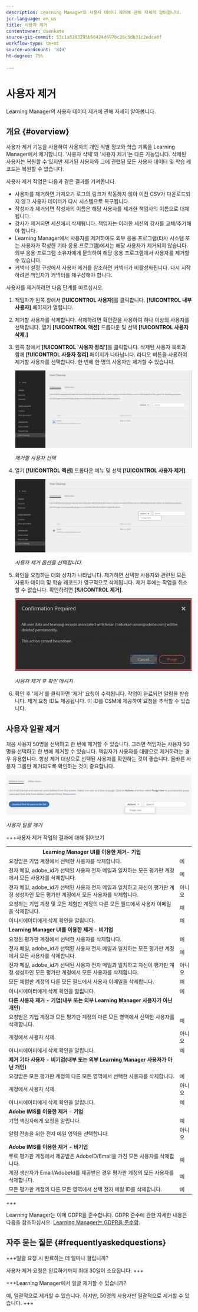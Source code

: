 ```yaml
---
description: Learning Manager의 사용자 데이터 제거에 관해 자세히 알아봅니다.
jcr-language: en_us
title: 사용자 제거
contentowner: dvenkate
source-git-commit: 53c1a5283295b56424d697bc26c5db31c2edca0f
workflow-type: tm+mt
source-wordcount: '849'
ht-degree: 75%

---
```




# 사용자 제거

Learning Manager의 사용자 데이터 제거에 관해 자세히 알아봅니다.

## 개요 {#overview}

사용자 제거 기능을 사용하여 사용자의 개인 식별 정보와 학습 기록을 Learning Manager에서 제거합니다. &#39;사용자 삭제&#39;와 &#39;사용자 제거&#39;는 다른 기능입니다. 삭제된 사용자는 복원할 수 있지만 제거된 사용자와 그에 관련된 모든 사용자 데이터 및 학습 레코드는 복원할 수 없습니다.

사용자 제거 작업은 다음과 같은 결과를 가져옵니다.

* 사용자를 제거하면 가져오기 로그의 링크가 작동하지 않아 이전 CSV가 다운로드되지 않고 사용자 데이터가 다시 시스템으로 복구됩니다.
* 작성자가 제거되면 작성자의 이름은 해당 사용자를 제거한 책임자의 이름으로 대체됩니다.
* 강사가 제거되면 세션에서 삭제됩니다. 책임자는 이러한 세션의 강사를 교체/추가해야 합니다.
* Learning Manager에서 사용자를 제거하여도 외부 응용 프로그램(타사 시스템 또는 사용자가 작성한 기타 응용 프로그램)에서는 해당 사용자가 제거되지 않습니다. 외부 응용 프로그램 소유자에게 문의하여 해당 응용 프로그램에서 사용자를 제거할 수 있습니다.
* 커넥터 설정 구성에서 사용자 제거를 참조하면 커넥터가 비활성화됩니다. 다시 시작하려면 책임자가 커넥터를 재구성해야 합니다.

사용자를 제거하려면 다음 단계를 따르십시오.

1. 책임자가 왼쪽 창에서 **[!UICONTROL 사용자]**&#x200B;를 클릭합니다. **[!UICONTROL 내부 사용자]** 페이지가 열립니다.
1. 제거할 사용자를 삭제합니다. 삭제하려면 확인란을 사용하여 하나 이상의 사용자를 선택합니다. 열기 **[!UICONTROL 액션]** 드롭다운 및 선택 **[!UICONTROL 사용자 삭제.]**
1. 왼쪽 창에서 **[!UICONTROL &#39;사용자 정리&#39;]**&#x200B;를 클릭합니다. 삭제된 사용자 목록과 함께 **[!UICONTROL 사용자 정리]** 페이지가 나타납니다. 라디오 버튼을 사용하여 제거할 사용자를 선택합니다. 한 번에 한 명의 사용자만 제거할 수 있습니다.

   ![](assets/purge-1.png)

   *제거할 사용자 선택*

1. 열기 **[!UICONTROL 액션]** 드롭다운 메뉴 및 선택 **[!UICONTROL 사용자 제거]**.

   ![](assets/purge-2.png)

   *사용자 제거 옵션을 선택합니다.*

1. 확인을 요청하는 대화 상자가 나타납니다. 제거하면 선택한 사용자와 관련된 모든 사용자 데이터 및 학습 레코드가 영구적으로 삭제됩니다. 제거 후에는 작업을 취소할 수 없습니다. 확인하려면 **[!UICONTROL 제거]**.

   ![](assets/purge-3.png)

   *사용자 제거 후 확인 메시지*

1. 확인 후 &#39;제거&#39;를 클릭하면 &#39;제거&#39; 요청이 수락됩니다. 작업이 완료되면 알림을 받습니다. 제거 요청 ID도 제공됩니다. 이 ID를 CSM에 제공하여 요청을 추적할 수 있습니다.

## 사용자 일괄 제거

처음 사용자 50명을 선택하고 한 번에 제거할 수 있습니다. 그러면 책임자는 사용자 50명을 선택하고 한 번에 제거할 수 있습니다. 책임자가 사용자를 대량으로 제거하려는 경우 유용합니다. 항상 제거 대상으로 선택된 사용자를 확인하는 것이 좋습니다. 올바른 사용자 그룹만 제거되도록 확인하는 것이 중요합니다.

![](assets/bulk-purge-users.png)

*사용자 일괄 제거*

+++사용자 제거 작업의 결과에 대해 읽어보기

<table>
 <tbody>
  <tr>
   <th><strong>Learning Manager UI를 이용한 제거- 기업</strong></th>
   <th> </th>
  </tr>
  <tr>
   <td>요청받은 기업 계정에서 선택한 사용자를 삭제합니다.<br></td>
   <td>예</td>
  </tr>
  <tr>
   <td>전자 메일, adobe_id가 선택된 사용자 전자 메일과 일치하는 모든 평가판 계정에서 모든 사용자를 삭제합니다.</td>
   <td>예</td>
  </tr>
  <tr>
   <td>전자 메일, adobe_id가 선택된 사용자 전자 메일과 일치하고 자신이 평가판 계정 생성자인 모든 평가판 계정에서 모든 사용자를 삭제합니다.</td>
   <td>아니오</td>
  </tr>
  <tr>
   <td>요청하는 기업 계정 및 모든 체험판 계정의 다른 모든 필드에서 사용자 이메일을 삭제합니다.</td>
   <td>예</td>
  </tr>
  <tr>
   <td>이니시에이터에게 삭제 확인을 알립니다.</td>
   <td>예</td>
  </tr>
  <tr>
   <td><strong>Learning Manager UI를 이용한 제거 - 비기업</strong></td>
   <td> </td>
  </tr>
  <tr>
   <td>요청된 평가판 계정에서 선택한 사용자를 삭제합니다.</td>
   <td>예</td>
  </tr>
  <tr>
   <td>전자 메일, adobe_id가 선택된 사용자 전자 메일과 일치하는 모든 평가판 계정에서 모든 사용자를 삭제합니다.</td>
   <td>예</td>
  </tr>
  <tr>
   <td>전자 메일, adobe_id가 선택된 사용자 전자 메일과 일치하고 자신이 평가판 계정 생성자인 모든 평가판 계정에서 모든 사용자를 삭제합니다.</td>
   <td>아니오</td>
  </tr>
  <tr>
   <td>모든 체험판 계정의 다른 모든 필드에서 사용자 이메일을 삭제합니다.</td>
   <td>예</td>
  </tr>
  <tr>
   <td>이니시에이터에게 삭제 확인을 알립니다.</td>
   <td>예</td>
  </tr>
  <tr>
   <td><strong>다른 사용자 제거 - 기업(내부 또는 외부 Learning Manager 사용자가 아닌 개인)</strong></td>
   <td> </td>
  </tr>
  <tr>
   <td>요청받은 기업 계정과 모든 평가판 계정의 다른 모든 영역에서 선택한 사용자를 삭제합니다.</td>
   <td>예</td>
  </tr>
  <tr>
   <td>계정에서 사용자 삭제.</td>
   <td>아니오</td>
  </tr>
  <tr>
   <td>이니시에이터에게 삭제 확인을 알립니다. </td>
   <td>예</td>
  </tr>
  <tr>
   <td><strong>제거</strong> <strong>기타 사용자 - 비기업(내부 또는 외부 Learning Manager 사용자가 아닌 개인)</strong></td>
   <td> </td>
  </tr>
  <tr>
   <td>요청받은 모든 평가판 계정의 다른 모든 영역에서 선택한 사용자를 삭제합니다.</td>
   <td>예</td>
  </tr>
  <tr>
   <td>계정에서 사용자 삭제.</td>
   <td>아니오</td>
  </tr>
  <tr>
   <td>이니시에이터에게 삭제 확인을 알립니다.</td>
   <td>예</td>
  </tr>
  <tr>
   <td><strong>Adobe IMS를 이용한 제거 - 기업</strong></td>
   <td> </td>
  </tr>
  <tr>
   <td>기업 책임자에게 요청을 알립니다.</td>
   <td>예</td>
  </tr>
  <tr>
   <td>알림 전송을 위한 전자 메일 영역을 선택합니다.</td>
   <td>아니오</td>
  </tr>
  <tr>
   <td><strong>Adobe IMS를 이용한 제거 - 비기업</strong></td>
   <td> </td>
  </tr>
  <tr>
   <td>무료 평가판 계정에서 제공받은 AdobeID/Email을 가진 모든 사용자를 삭제합니다.</td>
   <td>예</td>
  </tr>
  <tr>
   <td>계정 생산자가 Email/AdobeId를 제공받은 경우 평가판 계정의 모든 사용자를 삭제합니다.</td>
   <td>예</td>
  </tr>
  <tr>
   <td>모든 평가판 계정의 다른 모든 영역에서 선택 전자 메일 ID를 삭제합니다.</td>
   <td>예</td>
  </tr>
 </tbody>
</table>

+++

Learning Manager는 이제 GDPR을 준수합니다. GDPR 준수에 관한 자세한 내용은 다음을 참조하십시오.  [Learning Manager는 GDPR을 준수함](../../kb/prime-gdpr.md).

## 자주 묻는 질문 {#frequentlyaskedquestions}

+++일괄 요청 시 완료하는 데 얼마나 걸립니까?

사용자 제거 요청은 완료하기까지 최대 30일이 소요됩니다.
+++

+++Learning Manager에서 일괄 제거할 수 있습니까?

예, 일괄적으로 제거할 수 있습니다. 하지만, 50명의 사용자만 일괄적으로 제거할 수 있습니다.
+++

